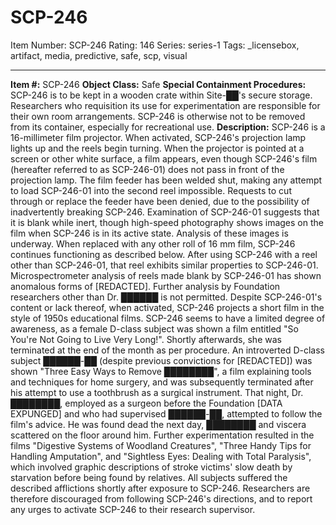 # SCP-246
Item Number: SCP-246
Rating: 146
Series: series-1
Tags: _licensebox, artifact, media, predictive, safe, scp, visual

---

**Item #:** SCP-246
**Object Class:** Safe
**Special Containment Procedures:** SCP-246 is to be kept in a wooden crate within Site-██'s secure storage. Researchers who requisition its use for experimentation are responsible for their own room arrangements. SCP-246 is otherwise not to be removed from its container, especially for recreational use.
**Description:** SCP-246 is a 16-millimeter film projector. When activated, SCP-246's projection lamp lights up and the reels begin turning. When the projector is pointed at a screen or other white surface, a film appears, even though SCP-246's film (hereafter referred to as SCP-246-01) does not pass in front of the projection lamp.
The film feeder has been welded shut, making any attempt to load SCP-246-01 into the second reel impossible. Requests to cut through or replace the feeder have been denied, due to the possibility of inadvertently breaking SCP-246. Examination of SCP-246-01 suggests that it is blank while inert, though high-speed photography shows images on the film when SCP-246 is in its active state. Analysis of these images is underway. When replaced with any other roll of 16 mm film, SCP-246 continues functioning as described below. After using SCP-246 with a reel other than SCP-246-01, that reel exhibits similar properties to SCP-246-01. Microspectrometer analysis of reels made blank by SCP-246-01 has shown anomalous forms of [REDACTED]. Further analysis by Foundation researchers other than Dr. ██████ is not permitted.
Despite SCP-246-01's content or lack thereof, when activated, SCP-246 projects a short film in the style of 1950s educational films.
SCP-246 seems to have a limited degree of awareness, as a female D-class subject was shown a film entitled "So You're Not Going to Live Very Long!". Shortly afterwards, she was terminated at the end of the month as per procedure. An introverted D-class subject ██████-██ (despite previous convictions for [REDACTED]) was shown "Three Easy Ways to Remove ████████", a film explaining tools and techniques for home surgery, and was subsequently terminated after his attempt to use a toothbrush as a surgical instrument. That night, Dr. ████████, employed as a surgeon before the Foundation [DATA EXPUNGED] and who had supervised ██████-██, attempted to follow the film's advice.
He was found dead the next day, ████████ and viscera scattered on the floor around him. Further experimentation resulted in the films "Digestive Systems of Woodland Creatures", "Three Handy Tips for Handling Amputation", and "Sightless Eyes: Dealing with Total Paralysis", which involved graphic descriptions of stroke victims' slow death by starvation before being found by relatives. All subjects suffered the described afflictions shortly after exposure to SCP-246.
Researchers are therefore discouraged from following SCP-246's directions, and to report any urges to activate SCP-246 to their research supervisor.
